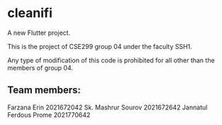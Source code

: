 # cleanifi

A new Flutter project.

This is the project of CSE299 group 04 under the faculty SSH1. 

Any type of modification of this code is prohibited for all other than the members of group 04.

Team members:
- 
Farzana Erin 2021672042
Sk. Mashrur Sourov 2021672642
Jannatul Ferdous Prome 2021770642
